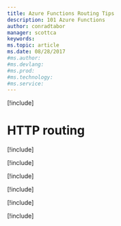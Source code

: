 ```yaml
---
title: Azure Functions Routing Tips
description: 101 Azure Functions
author: conradtabor
manager: scottca
keywords: 
ms.topic: article
ms.date: 08/28/2017
#ms.author:
#ms.devlang: 
#ms.prod:
#ms.technology:
#ms.service:
---
```


[!include[](~/includes/header.md)]

# HTTP routing

[!include[](routes-prefixes.md)]

[!include[](routes-infunction.md)]

[!include[](routes-functionjson.md)]

[!include[](routes-azureportal.md)]

[!include[](routes-routeparameters.md)]

[!include[](routes-optionalparameters.md)]